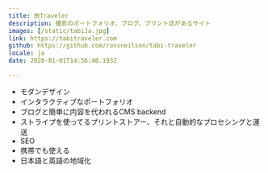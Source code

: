```yaml
---
title: 旅Traveler
description: 撮影のポートフォリオ、ブログ、プリント店があるサイト
images: [/static/tabiJa.jpg]
link: https://tabitraveler.com
github: https://github.com/rossneilson/tabi-traveler
locale: ja
date: 2020-01-01T14:56:40.193Z

---
```

* モダンデザイン
* インタラクティブなポートフォリオ
* ブログと簡単に内容を代われるCMS backend
* ストライプを使ってるプリントストアー、それと自動的なプロセシングと運送
* SEO
* 携帯でも使える
* 日本語と英語の地域化